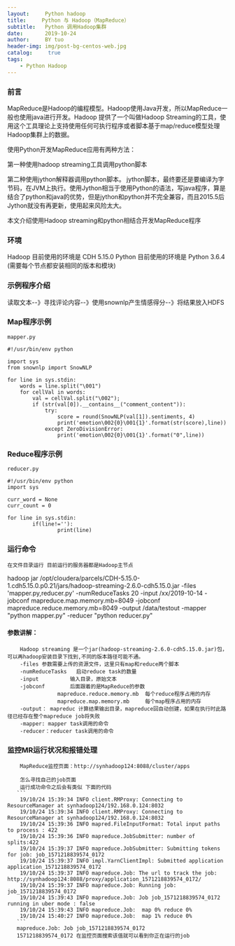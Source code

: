 ```yaml
---
layout:     Python hadoop
title:     Python 与 Hadoop（MapReduce）
subtitle:   Python 调用Hadoop集群
date:       2019-10-24
author:     BY tuo
header-img: img/post-bg-centos-web.jpg
catalog: 	 true
tags:
    - Python Hadoop 
---
```

### 前言

MapReduce是Hadoop的编程模型。Hadoop使用Java开发，所以MapReduce一般也使用java进行开发。Hadoop 提供了一个叫做Hadoop Streaming的工具，使用这个工具理论上支持使用任何可执行程序或者脚本基于map/reduce模型处理Hadoop集群上的数据。

使用Python开发MapReduce应用有两种方法：

第一种使用hadoop streaming工具调用python脚本

第二种使用jython解释器调用python脚本。 jython脚本，最终要还是要编译为字节码，在JVM上执行。使用Jython相当于使用Python的语法，写java程序，算是结合了python和java的优势，但是jython和python并不完全兼容，而且2015.5后Jython就没有再更新，使用起来风险太大。

本文介绍使用Hadoop streaming和python相结合开发MapReduce程序


### 环境

Hadoop 目前使用的环境是 CDH 5.15.0
Python 目前使用的环境是 Python 3.6.4 (需要每个节点都安装相同的版本和模块)

### 示例程序介绍

读取文本--》寻找评论内容--》使用snownlp产生情感得分--》将结果放入HDFS

### Map程序示例
```
mapper.py

#!/usr/bin/env python

import sys
from snownlp import SnowNLP

for line in sys.stdin:
    words = line.split("\001")
    for cellVal in words:
        val = cellVal.split("\002");
        if (str(val[0]).__contains__("comment_content")):
            try:
                score = round(SnowNLP(val[1]).sentiments, 4)
                print('emotion\002{0}\001{1}'.format(str(score),line))
            except ZeroDivisionError:
                print('emotion\002{0}\001{1}'.format("0",line))
```
### Reduce程序示例
```
reducer.py

#!/usr/bin/env python
import sys

curr_word = None
curr_count = 0

for line in sys.stdin:
        if(line!=''):
                print(line)

```
### 运行命令
    在文件目录运行 目前运行的服务器都是Hadoop主节点

hadoop jar /opt/cloudera/parcels/CDH-5.15.0-1.cdh5.15.0.p0.21/jars/hadoop-streaming-2.6.0-cdh5.15.0.jar -files 'mapper.py,reducer.py' -numReduceTasks 20 -input /xx/2019-10-14 -jobconf mapreduce.map.memory.mb=8049 -jobconf mapreduce.reduce.memory.mb=8049 -output /data/testout -mapper "python mapper.py" -reducer "python reducer.py"

#### 参数讲解：
        Hadoop streaming 是一个jar(hadoop-streaming-2.6.0-cdh5.15.0.jar)包，可以再hadoop安装目录下找到,不同的版本路径可能不通。
        -files 参数需要上传的资源文件，这里只有map和reduce两个脚本
        -numReduceTasks   启动reduce task的数量
        -input          输入目录，原始文本
        -jobconf        后面跟着的是MapReduce的参数 
                    mapreduce.reduce.memory.mb  每个reduce程序占用的内存
                    mapreduce.map.memory.mb     每个map程序占用的内存
        -output： mapreduc 计算结果输出目录，mapreduce回自动创建，如果在执行时此路径已经存在整个mapreduce job将失败
        -mapper: mapper task调用的命令
        -reducer：reducer task调用的命令
### 监控MR运行状况和报错处理
        MapReduce监控页面：http://synhadoop124:8088/cluster/apps
        
        怎么寻找自己的job页面
        运行成功命令之后会有类似 下面的代码
       ```
        19/10/24 15:39:34 INFO client.RMProxy: Connecting to ResourceManager at synhadoop124/192.168.0.124:8032
        19/10/24 15:39:34 INFO client.RMProxy: Connecting to ResourceManager at synhadoop124/192.168.0.124:8032
        19/10/24 15:39:36 INFO mapred.FileInputFormat: Total input paths to process : 422
        19/10/24 15:39:36 INFO mapreduce.JobSubmitter: number of splits:422
        19/10/24 15:39:37 INFO mapreduce.JobSubmitter: Submitting tokens for job: job_1571218839574_0172
        19/10/24 15:39:37 INFO impl.YarnClientImpl: Submitted application application_1571218839574_0172
        19/10/24 15:39:37 INFO mapreduce.Job: The url to track the job: http://synhadoop124:8088/proxy/application_1571218839574_0172/
        19/10/24 15:39:37 INFO mapreduce.Job: Running job: job_1571218839574_0172
        19/10/24 15:39:43 INFO mapreduce.Job: Job job_1571218839574_0172 running in uber mode : false
        19/10/24 15:39:43 INFO mapreduce.Job:  map 0% reduce 0%
        19/10/24 15:40:27 INFO mapreduce.Job:  map 1% reduce 0%
       ```
       mapreduce.Job: Job job_1571218839574_0172
       1571218839574_0172 在监控页面搜索该值就可以看到你正在运行的job
